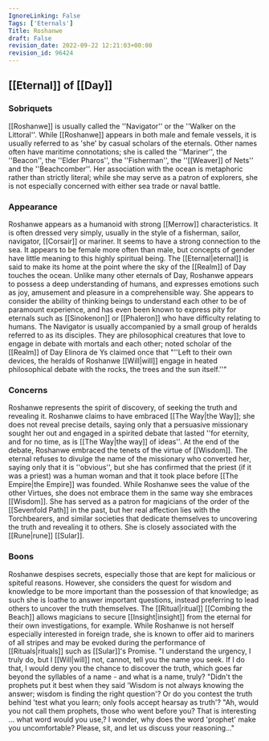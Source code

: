 ```yaml
---
IgnoreLinking: False
Tags: ['Eternals']
Title: Roshanwe
draft: False
revision_date: 2022-09-22 12:21:03+00:00
revision_id: 96424
---
```


## [[Eternal]] of [[Day]]
### Sobriquets
[[Roshanwe]] is usually called the ''Navigator'' or the ''Walker on the Littoral''. While [[Roshanwe]] appears in both male and female vessels, it is usually referred to as 'she' by casual scholars of the eternals.
Other names often have maritime connotations; she is called the ''Mariner'', the ''Beacon'', the ''Elder Pharos'', the ''Fisherman'', the ''[[Weaver]] of Nets'' and the ''Beachcomber''. Her association with the ocean is metaphoric rather than strictly literal; while she may serve as a patron of explorers, she is not especially concerned with either sea trade or naval battle.
### Appearance
Roshanwe appears as a humanoid with strong [[Merrow]] characteristics. It is often dressed very simply, usually in the style of a fisherman, sailor, navigator, [[Corsair]] or mariner. It seems to have a strong connection to the sea. It appears to be female more often than male, but concepts of gender have little meaning to this highly spiritual being. 
The [[Eternal|eternal]] is said to make its home at the point where the sky of the [[Realm]] of Day touches the ocean. Unlike many other eternals of Day, Roshanwe appears to possess a deep understanding of humans, and expresses emotions such as joy, amusement and pleasure in a comprehensible way. She appears to consider the ability of thinking beings to understand each other to be of paramount experience, and has even been known to express pity for eternals such as [[Sinokenon]] or [[Phaleron]] who have difficulty relating to humans.
The Navigator is usually accompanied by a small group of heralds referred to as its disciples. They are philosophical creatures that love to engage in debate with mortals and each other; noted scholar of the [[Realm]] of Day Elinora de Ys claimed once that "''Left to their own devices, the heralds of Roshanwe [[Will|will]] engage in heated philosophical debate with the rocks, the trees and the sun itself.''"
### Concerns
Roshanwe represents the spirit of discovery, of seeking the truth and revealing it.
Roshanwe claims to have embraced [[The Way|the Way]]; she does not reveal precise details, saying only that a persuasive missionary sought her out and engaged in a spirited debate that lasted ''for eternity, and for no time, as is [[The Way|the way]] of ideas''. At the end of the debate, Roshanwe embraced the tenets of the virtue of [[Wisdom]]. The eternal refuses to divulge the name of the missionary who converted her, saying only that it is ''obvious'', but she has confirmed that the priest (if it was a priest) was a human woman and that it took place before [[The Empire|the Empire]] was founded. While Roshanwe sees the value of the other Virtues, she does not embrace them in the same way she embraces [[Wisdom]].
She has served as a patron for magicians of the order of the [[Sevenfold Path]] in the past, but her real affection lies with the Torchbearers, and similar societies that dedicate themselves to uncovering the truth and revealing it to others.
She is closely associated with the [[Rune|rune]] [[Sular]].
### Boons
Roshanwe despises secrets, especially those that are kept for malicious or spiteful reasons. However, she considers the quest for wisdom and knowledge to be more important than the possession of that knowledge; as such she is loathe to answer important questions, instead preferring to lead others to uncover the truth themselves. The [[Ritual|ritual]] [[Combing the Beach]] allows magicians to secure [[Insight|insight]] from the eternal for their own investigations, for example.
While Roshanwe is not herself especially interested in foreign trade, she is known to offer aid to mariners of all stripes and may be evoked during the performance of [[Rituals|rituals]] such as [[Sular]]'s Promise.
"I understand the urgency, I truly do, but I [[Will|will]] not, cannot, tell you the name you seek. If I do that, I would deny you the chance to discover the truth, which goes far beyond the syllables of a name - and what is a name, truly?
"Didn't the prophets put it best when they said 'Wisdom is not always knowing the answer; wisdom is finding the right question'? Or do you contest the truth behind 'test what you learn; only fools accept hearsay as truth'?
"Ah, would you not call them prophets, those who went before you? That is interesting ... what word would you use,? I wonder, why does the word 'prophet' make you uncomfortable? Please, sit, and let us discuss your reasoning..."